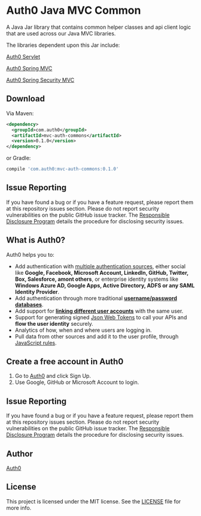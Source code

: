 # Auth0 Java MVC Common

A Java Jar library that contains common helper classes and api client logic that are used across our Java MVC libraries.

The libraries dependent upon this Jar include:

[Auth0 Servlet](https://github.com/auth0/auth0-servlet) 

[Auth0 Spring MVC](https://github.com/auth0/auth0-spring-mvc)

[Auth0 Spring Security MVC](https://github.com/auth0/auth0-spring-security-mvc) 


## Download

Via Maven:

```xml
<dependency>
  <groupId>com.auth0</groupId>
  <artifactId>mvc-auth-commons</artifactId>
  <version>0.1.0</version>
</dependency>
```

or Gradle:

```gradle
compile 'com.auth0:mvc-auth-commons:0.1.0'
```

## Issue Reporting

If you have found a bug or if you have a feature request, please report them at this repository issues section. Please do not report security vulnerabilities on the public GitHub issue tracker. The [Responsible Disclosure Program](https://auth0.com/whitehat) details the procedure for disclosing security issues.

## What is Auth0?

Auth0 helps you to:

* Add authentication with [multiple authentication sources](https://docs.auth0.com/identityproviders), either social like **Google, Facebook, Microsoft Account, LinkedIn, GitHub, Twitter, Box, Salesforce, amont others**, or enterprise identity systems like **Windows Azure AD, Google Apps, Active Directory, ADFS or any SAML Identity Provider**.
* Add authentication through more traditional **[username/password databases](https://docs.auth0.com/mysql-connection-tutorial)**.
* Add support for **[linking different user accounts](https://docs.auth0.com/link-accounts)** with the same user.
* Support for generating signed [Json Web Tokens](https://docs.auth0.com/jwt) to call your APIs and **flow the user identity** securely.
* Analytics of how, when and where users are logging in.
* Pull data from other sources and add it to the user profile, through [JavaScript rules](https://docs.auth0.com/rules).

## Create a free account in Auth0

1. Go to [Auth0](https://auth0.com) and click Sign Up.
2. Use Google, GitHub or Microsoft Account to login.

## Issue Reporting

If you have found a bug or if you have a feature request, please report them at this repository issues section. Please do not report security vulnerabilities on the public GitHub issue tracker. The [Responsible Disclosure Program](https://auth0.com/whitehat) details the procedure for disclosing security issues.

## Author

[Auth0](auth0.com)

## License

This project is licensed under the MIT license. See the [LICENSE](LICENSE.txt) file for more info.
